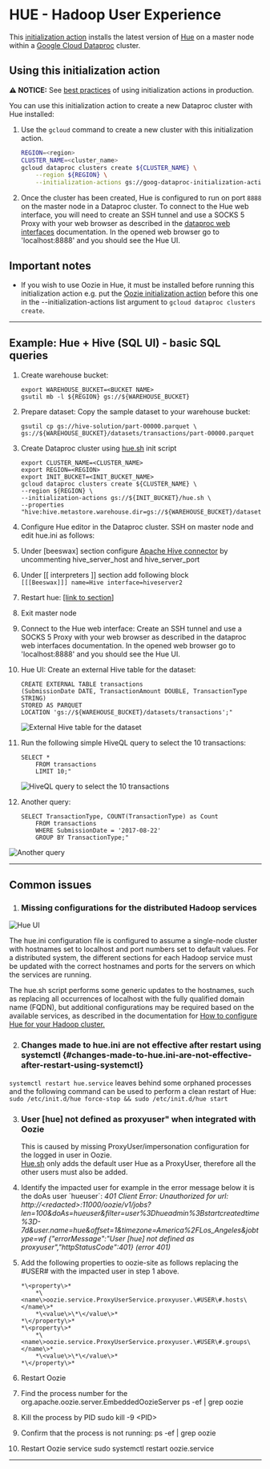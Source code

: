 # HUE - Hadoop User Experience

This [initialization action](https://cloud.google.com/dataproc/init-actions)
installs the latest version of [Hue](http://gethue.com) on a master node within
a [Google Cloud Dataproc](https://cloud.google.com/dataproc) cluster.

## Using this initialization action

**:warning: NOTICE:** See [best practices](/README.md#how-initialization-actions-are-used) of using initialization actions in production.

You can use this initialization action to create a new Dataproc cluster with Hue
installed:

1.  Use the `gcloud` command to create a new cluster with this initialization
    action.

    ```bash
    REGION=<region>
    CLUSTER_NAME=<cluster_name>
    gcloud dataproc clusters create ${CLUSTER_NAME} \
        --region ${REGION} \
        --initialization-actions gs://goog-dataproc-initialization-actions-${REGION}/hue/hue.sh
    ```

2.  Once the cluster has been created, Hue is configured to run on port `8888`
    on the master node in a Dataproc cluster. To connect to the Hue web
    interface, you will need to create an SSH tunnel and use a SOCKS 5 Proxy
    with your web browser as described in the
    [dataproc web interfaces](https://cloud.google.com/dataproc/cluster-web-interfaces)
    documentation. In the opened web browser go to 'localhost:8888' and you
    should see the Hue UI.

## Important notes

*   If you wish to use Oozie in Hue, it must be installed before
    running this initialization action e.g. put the [Oozie
    initialization action](../oozie/README.md) before this one in the
    --initialization-actions list argument to `gcloud dataproc
    clusters create`.
    
****************************************************************************

## Example: Hue \+ Hive (SQL UI) \- basic SQL queries

1.  Create warehouse bucket:
 
    ```
    export WAREHOUSE_BUCKET=<BUCKET NAME>
    gsutil mb -l ${REGION} gs://${WAREHOUSE_BUCKET}
    ```

2.  Prepare dataset: Copy the sample dataset to your warehouse bucket:  
    
    ```
    gsutil cp gs://hive-solution/part-00000.parquet \
    gs://${WAREHOUSE_BUCKET}/datasets/transactions/part-00000.parquet
    ```
     
3.  Create Dataproc cluster using [hue.sh](https://github.com/GoogleCloudDataproc/initialization-actions/blob/master/hue/hue.sh) init script 
    
    ```
    export CLUSTER_NAME=<CLUSTER_NAME>
    export REGION=<REGION>
    export INIT_BUCKET=<INIT_BUCKET_NAME>
    gcloud dataproc clusters create ${CLUSTER_NAME} \
    --region ${REGION} \
    --initialization-actions gs://${INIT_BUCKET}/hue.sh \
    --properties "hive:hive.metastore.warehouse.dir=gs://${WAREHOUSE_BUCKET}/datasets"
    ```

4.  Configure Hue editor in the Dataproc cluster. SSH on master node and edit hue.ini as follows:  
   1. Under \[beeswax\] section configure [Apache Hive connector](https://docs.gethue.com/administrator/configuration/connectors/\#apache-hive) by uncommenting hive\_server\_host and hive\_server\_port  
   2. Under \[\[ interpreters \]\] section add following block  
          ```
          [[[Beeswax]]]
          name=Hive
          interface=hiveserver2
          ```
   3. Restart hue: \[[link to section](\#changes-made-to-hue.ini-are-not-effective-after-restart-using-systemctl)\]  
   4. Exit master node

5.  Connect to the Hue web interface: Create an SSH tunnel and use a SOCKS 5 Proxy with your web browser as described in the dataproc web interfaces documentation. In the opened web browser go to 'localhost:8888' and you should see the Hue UI.  
6.  Hue UI: Create an external Hive table for the dataset: 
    
    ```
    CREATE EXTERNAL TABLE transactions
    (SubmissionDate DATE, TransactionAmount DOUBLE, TransactionType STRING)
    STORED AS PARQUET
    LOCATION 'gs://${WAREHOUSE_BUCKET}/datasets/transactions';"
    ```
    ![External Hive table for the dataset](https://github.com/e55010104110/initialization-actions/blob/master/hue/01.png)
    
7.  Run the following simple HiveQL query to select the 10 transactions:
   
    ```
    SELECT *
    	FROM transactions
    	LIMIT 10;"
    ```
    ![HiveQL query to select the 10 transactions](https://github.com/e55010104110/initialization-actions/blob/master/hue/02.png)
    
8.  Another query:

    ```
    SELECT TransactionType, COUNT(TransactionType) as Count
        FROM transactions
        WHERE SubmissionDate = '2017-08-22'
        GROUP BY TransactionType;"
    ```
   ![Another query](https://github.com/e55010104110/initialization-actions/blob/master/hue/03.png)
   
****************************************************************************

## Common issues

1.  ### Missing configurations for the distributed Hadoop services

![Hue UI](https://github.com/e55010104110/initialization-actions/blob/master/hue/04.png)

The hue.ini configuration file is configured to assume a single-node cluster with hostnames set to localhost and port numbers set to default values. For a distributed system, the different sections for each Hadoop service must be updated with the correct hostnames and ports for the servers on which the services are running. 

The hue.sh script performs some generic updates to the hostnames, such as replacing all occurrences of localhost with the fully qualified domain name (FQDN), but additional configurations may be required based on the available services, as described in the documentation for [How to configure Hue for your Hadoop cluster.](https://gethue.com/how-to-configure-hue-in-your-hadoop-cluster/)

2.  ### Changes made to hue.ini are not effective after restart using systemctl {#changes-made-to-hue.ini-are-not-effective-after-restart-using-systemctl}

`systemctl restart hue.service` leaves behind some orphaned processes and the following command can be used to perform a clean restart of Hue: `sudo /etc/init.d/hue force-stop && sudo /etc/init.d/hue start`

3.  ### User \[hue\] not defined as proxyuser" when integrated with Oozie

    This is caused by missing ProxyUser/impersonation configuration for the logged in user in Oozie.   
    [Hue.sh](https://github.com/GoogleCloudDataproc/initialization-actions/blob/12792d9d40821e1fad202756e2532a1a8768fe54/hue/hue.sh\#L136) only adds the default user Hue as a ProxyUser, therefore all the other users must also be added. 

1.  Identify the impacted user for example in the error message below it is the  doAs user \`hueuser\`:  *401 Client Error: Unauthorized for url: http://\<redacted\>:11000/oozie/v1/jobs?len=100\&doAs=hueuser\&filter=user%3Dhueadmin%3Bstartcreatedtime%3D-7d\&user.name=hue\&offset=1\&timezone=America%2FLos\_Angeles\&jobtype=wf {"errorMessage":"User \[hue\] not defined as proxyuser","httpStatusCode":401} (error 401\)*  

2.  Add the following properties to oozie-site as follows replacing the \#USER\# with the impacted user in step 1 above. 

    ```
    *\<property\>*  
        *\<name\>oozie.service.ProxyUserService.proxyuser.\#USER\#.hosts\</name\>*  
        *\<value\>\*\</value\>*  
    *\</property\>*  
    *\<property\>*  
        *\<name\>oozie.service.ProxyUserService.proxyuser.\#USER\#.groups\</name\>*  
        *\<value\>\*\</value\>*  
    *\</property\>*
    ```

3.  Restart Oozie  
   1.   Find the process number for the org.apache.oozie.server.EmbeddedOozieServer  ps \-ef | grep oozie  
   2.   Kill the process by PID sudo kill \-9 \<PID\>  
   3.   Confirm that the process is not running:  ps \-ef | grep oozie  
   4.   Restart Oozie service sudo systemctl restart oozie.service
   
****************************************************************************
